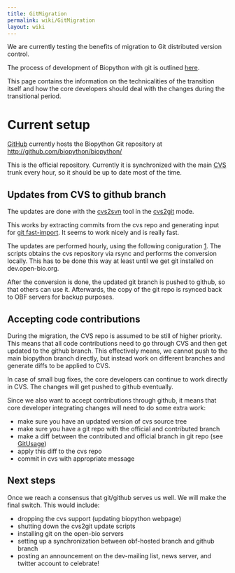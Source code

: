 ```yaml
---
title: GitMigration
permalink: wiki/GitMigration
layout: wiki
---
```


We are currently testing the benefits of migration to Git distributed
version control.

The process of development of Biopython with git is outlined
[here](GitUsage "wikilink").

This page contains the information on the technicalities of the
transition itself and how the core developers should deal with the
changes during the transitional period.

Current setup
=============

[GitHub](http://github.com/) currently hosts the Biopython Git
repository at <http://github.com/biopython/biopython/>

This is the official repository. Currently it is synchronized with the
main [CVS](CVS "wikilink") trunk every hour, so it should be up to date
most of the time.

Updates from CVS to github branch
---------------------------------

The updates are done with the [cvs2svn](http://cvs2svn.tigris.org/) tool
in the [cvs2git](http://cvs2svn.tigris.org/cvs2git.html) mode.

This works by extracting commits from the cvs repo and generating input
for [git
fast-import](http://www.kernel.org/pub/software/scm/git/docs/git-fast-import.html).
It seems to work nicely and is really fast.

The updates are performed hourly, using the following coniguration
[1](http://bartek.rezolwenta.eu.org/biopython_git_update/). The scripts
obtains the cvs repository via rsync and performs the conversion
locally. This has to be done this way at least until we get git
installed on dev.open-bio.org.

After the conversion is done, the updated git branch is pushed to
github, so that others can use it. Afterwards, the copy of the git repo
is rsynced back to OBF servers for backup purposes.

Accepting code contributions
----------------------------

During the migration, the CVS repo is assumed to be still of higher
priority. This means that all code contributions need to go through CVS
and then get updated to the github branch. This effectively means, we
cannot push to the main biopython branch directly, but instead work on
different branches and generate diffs to be applied to CVS.

In case of small bug fixes, the core developers can continue to work
directly in CVS. The changes will get pushed to github eventually.

Since we also want to accept contributions through github, it means that
core developer integrating changes will need to do some extra work:

-   make sure you have an updated version of cvs source tree
-   make sure you have a git repo with the official and contributed
    branch
-   make a diff between the contributed and official branch in git repo
    (see [GitUsage](GitUsage "wikilink"))
-   apply this diff to the cvs repo
-   commit in cvs with appropriate message

Next steps
----------

Once we reach a consensus that git/github serves us well. We will make
the final switch. This would include:

-   dropping the cvs support (updating biopython webpage)
-   shutting down the cvs2git update scripts
-   installing git on the open-bio servers
-   setting up a synchronization between obf-hosted branch and github
    branch
-   posting an announcement on the dev-mailing list, news server, and
    twitter account to celebrate!

